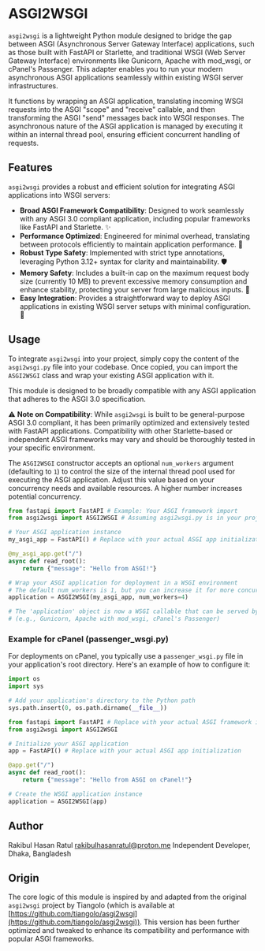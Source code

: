 # ASGI2WSGI

`asgi2wsgi` is a lightweight Python module designed to bridge the gap between ASGI (Asynchronous Server Gateway Interface) applications, such as those built with FastAPI or Starlette, and traditional WSGI (Web Server Gateway Interface) environments like Gunicorn, Apache with mod_wsgi, or cPanel's Passenger. This adapter enables you to run your modern asynchronous ASGI applications seamlessly within existing WSGI server infrastructures.

It functions by wrapping an ASGI application, translating incoming WSGI requests into the ASGI "scope" and "receive" callable, and then transforming the ASGI "send" messages back into WSGI responses. The asynchronous nature of the ASGI application is managed by executing it within an internal thread pool, ensuring efficient concurrent handling of requests.

## Features

`asgi2wsgi` provides a robust and efficient solution for integrating ASGI applications into WSGI servers:

- **Broad ASGI Framework Compatibility**: Designed to work seamlessly with any ASGI 3.0 compliant application, including popular frameworks like FastAPI and Starlette. ✨
- **Performance Optimized**: Engineered for minimal overhead, translating between protocols efficiently to maintain application performance. 🚀
- **Robust Type Safety**: Implemented with strict type annotations, leveraging Python 3.12+ syntax for clarity and maintainability. 🛡️
- **Memory Safety**: Includes a built-in cap on the maximum request body size (currently 10 MB) to prevent excessive memory consumption and enhance stability, protecting your server from large malicious inputs. 🧠
- **Easy Integration**: Provides a straightforward way to deploy ASGI applications in existing WSGI server setups with minimal configuration. 🔌

## Usage

To integrate `asgi2wsgi` into your project, simply copy the content of the `asgi2wsgi.py` file into your codebase. Once copied, you can import the `ASGI2WSGI` class and wrap your existing ASGI application with it.

This module is designed to be broadly compatible with any ASGI application that adheres to the ASGI 3.0 specification.

⚠ **Note on Compatibility**: While `asgi2wsgi` is built to be general-purpose ASGI 3.0 compliant, it has been primarily optimized and extensively tested with FastAPI applications. Compatibility with other Starlette-based or independent ASGI frameworks may vary and should be thoroughly tested in your specific environment.

The `ASGI2WSGI` constructor accepts an optional `num_workers` argument (defaulting to `1`) to control the size of the internal thread pool used for executing the ASGI application. Adjust this value based on your concurrency needs and available resources. A higher number increases potential concurrency.

```python
from fastapi import FastAPI # Example: Your ASGI framework import
from asgi2wsgi import ASGI2WSGI # Assuming asgi2wsgi.py is in your project

# Your ASGI application instance
my_asgi_app = FastAPI() # Replace with your actual ASGI app initialization

@my_asgi_app.get("/")
async def read_root():
    return {"message": "Hello from ASGI!"}

# Wrap your ASGI application for deployment in a WSGI environment
# The default num_workers is 1, but you can increase it for more concurrency:
application = ASGI2WSGI(my_asgi_app, num_workers=4)

# The 'application' object is now a WSGI callable that can be served by any WSGI server
# (e.g., Gunicorn, Apache with mod_wsgi, cPanel's Passenger)
```

### Example for cPanel (passenger_wsgi.py)

For deployments on cPanel, you typically use a `passenger_wsgi.py` file in your application's root directory. Here's an example of how to configure it:

```python
import os
import sys

# Add your application's directory to the Python path
sys.path.insert(0, os.path.dirname(__file__))

from fastapi import FastAPI # Replace with your actual ASGI framework import
from asgi2wsgi import ASGI2WSGI

# Initialize your ASGI application
app = FastAPI() # Replace with your actual ASGI app initialization

@app.get("/")
async def read_root():
    return {"message": "Hello from ASGI on cPanel!"}

# Create the WSGI application instance
application = ASGI2WSGI(app)
```

## Author

Rakibul Hasan Ratul <rakibulhasanratul@proton.me>
Independent Developer, Dhaka, Bangladesh

## Origin

The core logic of this module is inspired by and adapted from the original `asgi2wsgi` project by Tiangolo (which is available at [https://github.com/tiangolo/asgi2wsgi](https://github.com/tiangolo/asgi2wsgi)). This version has been further optimized and tweaked to enhance its compatibility and performance with popular ASGI frameworks.
